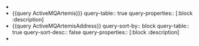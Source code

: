 -
- {{query ActiveMQArtemis)}}
  query-table:: true
  query-properties:: [:block :description]
- {{query ActiveMQArtemisAddress}}
  query-sort-by:: block
  query-table:: true
  query-sort-desc:: false
  query-properties:: [:block :description]
-